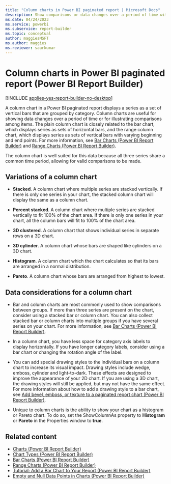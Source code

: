 ```yaml
---
title: "Column charts in Power BI paginated report | Microsoft Docs"
description: Show comparisons or data changes over a period of time with a Power BI paginated report column chart in Power BI Report Builder. Display a series as a set of vertical bars grouped by category.
ms.date: 04/24/2023
ms.service: powerbi
ms.subservice: report-builder
ms.topic: conceptual
author: maggiesMSFT
ms.author: maggies
ms.reviewer: saurkumar
---
```

# Column charts in Power BI paginated report (Power BI Report Builder)

[!INCLUDE [applies-yes-report-builder-no-desktop](../../../includes/applies-yes-report-builder-no-desktop.md)]

  A column chart in a Power BI paginated report displays a series as a set of vertical bars that are grouped by category. Column charts are useful for showing data changes over a period of time or for illustrating comparisons among items. The plain column chart is closely related to the bar chart, which displays series as sets of horizontal bars, and the range column chart, which displays series as sets of vertical bars with varying beginning and end points. For more information, see [Bar Charts &#40;Power BI Report Builder&#41;](/sql/reporting-services/report-design/bar-charts-report-builder-and-ssrs) and [Range Charts &#40;Power BI Report Builder&#41;](range-charts-report-builder.md).  
  
 The column chart is well suited for this data because all three series share a common time period, allowing for valid comparisons to be made.  

## Variations of a column chart  
  
- **Stacked**. A column chart where multiple series are stacked vertically. If there is only one series in your chart, the stacked column chart will display the same as a column chart.  
  
- **Percent stacked**. A column chart where multiple series are stacked vertically to fit 100% of the chart area. If there is only one series in your chart, all the column bars will fit to 100% of the chart area.  
  
- **3D clustered**. A column chart that shows individual series in separate rows on a 3D chart.  
  
- **3D cylinder**. A column chart whose bars are shaped like cylinders on a 3D chart.  
  
- **Histogram**. A column chart which the chart calculates so that its bars are arranged in a normal distribution.  
  
- **Pareto**. A column chart whose bars are arranged from highest to lowest.  
  
## Data considerations for a column chart  
  
- Bar and column charts are most commonly used to show comparisons between groups. If more than three series are present on the chart, consider using a stacked bar or column chart. You can also collect stacked bar or column charts into multiple groups if you have several series on your chart. For more information, see [Bar Charts &#40;Power BI Report Builder&#41;](/sql/reporting-services/report-design/bar-charts-report-builder-and-ssrs).  
  
- In a column chart, you have less space for category axis labels to display horizontally. If you have longer category labels, consider using a bar chart or changing the rotation angle of the label.  
  
- You can add special drawing styles to the individual bars on a column chart to increase its visual impact. Drawing styles include wedge, emboss, cylinder and light-to-dark. These effects are designed to improve the appearance of your 2D chart. If you are using a 3D chart, the drawing styles will still be applied, but may not have the same effect. For more information about how to add a drawing style to a bar chart, see [Add bevel, emboss, or texture to a paginated report chart (Power BI Report Builder)](chart-effects-add-bevel-emboss-or-texture-report-builder.md).  
  
- Unique to column charts is the ability to show your chart as a histogram or Pareto chart. To do so, set the ShowColumnAs property to **Histogram** or **Pareto** in the Properties window to **true**.  
  
## Related content

- [Charts &#40;Power BI Report Builder&#41;](charts-report-builder.md)   
- [Chart Types &#40;Power BI Report Builder&#41;](/sql/reporting-services/report-design/chart-types-report-builder-and-ssrs)   
- [Bar Charts &#40;Power BI Report Builder&#41;](/sql/reporting-services/report-design/bar-charts-report-builder-and-ssrs)   
- [Range Charts &#40;Power BI Report Builder&#41;](range-charts-report-builder.md)   
- [Tutorial: Add a Bar Chart to Your Report &#40;Power BI Report Builder&#41;](/sql/reporting-services/tutorial-add-a-bar-chart-to-your-report-report-builder)   
- [Empty and Null Data Points in Charts &#40;Power BI Report Builder&#41;](/sql/reporting-services/report-design/empty-and-null-data-points-in-charts-report-builder-and-ssrs)  

